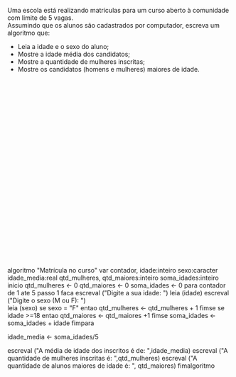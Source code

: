 Uma escola está realizando matrículas para um curso aberto à comunidade com limite de 5 vagas.  
Assumindo que os alunos são cadastrados por computador, escreva um algoritmo que:  
 - Leia a idade e o sexo do aluno;  
 - Mostre a idade média dos candidatos;  
 - Mostre a quantidade de mulheres inscritas;  
 - Mostre os candidatos (homens e mulheres) maiores de idade.  

<br/>
<br/>
<br/>
<br/>
<br/>
<br/>
<br/>
<br/>
<br/>
<br/>
<br/>
<br/>
<br/>
<br/>
<br/>
<br/>
<br/>
<br/>
<br/>
<br/>
<br/>
<br/>
<br/>
<br/>














algoritmo "Matrícula no curso"
var
   contador, idade:inteiro
   sexo:caracter
   idade_media:real
   qtd_mulheres, qtd_maiores:inteiro
   soma_idades:inteiro		
inicio
   qtd_mulheres <- 0
   qtd_maiores <- 0
   soma_idades <- 0
   para contador de 1 ate 5 passo 1 faca
      escreval ("Digite a sua idade: ")
      leia (idade)
      escreval ("Digite o sexo (M ou F): ")		
      leia (sexo)
      se sexo = "F" entao
         qtd_mulheres <- qtd_mulheres + 1
      fimse
      se idade >=18 entao
         qtd_maiores <- qtd_maiores +1
      fimse
      soma_idades <- soma_idades + idade
   fimpara

   idade_media <- soma_idades/5


   escreval ("A média de idade dos inscritos é de: ",idade_media)
   escreval ("A quantidade de mulheres inscritas é: ",qtd_mulheres)
   escreval ("A quantidade de alunos maiores de idade é: ", qtd_maiores)
fimalgoritmo


